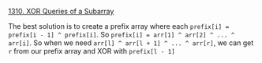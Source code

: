 [1310. XOR Queries of a Subarray](https://leetcode.com/problems/xor-queries-of-a-subarray/)

The best solution is to create a prefix array where each `prefix[i] = prefix[i - 1] ^ prefix[i]`. So `prefix[i] = arr[1] ^ arr[2] ^ ... ^ arr[i]`. So when we need `arr[l] ^ arr[l + 1] ^ ... ^ arr[r]`, we can get `r` from our prefix array and XOR with `prefix[l - 1]`